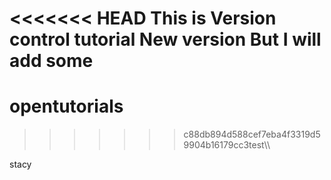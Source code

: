 <<<<<<< HEAD
This is Version control tutorial
New version But I will add some
=======
# opentutorials
>>>>>>> c88db894d588cef7eba4f3319d59904b16179cc3test\\\\


stacy
